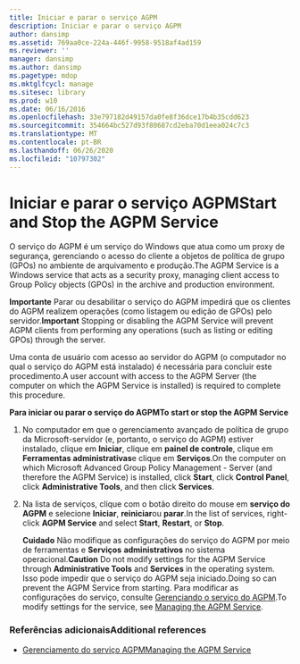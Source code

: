 ```yaml
---
title: Iniciar e parar o serviço AGPM
description: Iniciar e parar o serviço AGPM
author: dansimp
ms.assetid: 769aa0ce-224a-446f-9958-9518af4ad159
ms.reviewer: ''
manager: dansimp
ms.author: dansimp
ms.pagetype: mdop
ms.mktglfcycl: manage
ms.sitesec: library
ms.prod: w10
ms.date: 06/16/2016
ms.openlocfilehash: 33e797182d49157da0fe8f36dce17b4b35cdd623
ms.sourcegitcommit: 354664bc527d93f80687cd2eba70d1eea024c7c3
ms.translationtype: MT
ms.contentlocale: pt-BR
ms.lasthandoff: 06/26/2020
ms.locfileid: "10797302"
---
```

# <span data-ttu-id="9ff2f-103">Iniciar e parar o serviço AGPM</span><span class="sxs-lookup"><span data-stu-id="9ff2f-103">Start and Stop the AGPM Service</span></span>


<span data-ttu-id="9ff2f-104">O serviço do AGPM é um serviço do Windows que atua como um proxy de segurança, gerenciando o acesso do cliente a objetos de política de grupo (GPOs) no ambiente de arquivamento e produção.</span><span class="sxs-lookup"><span data-stu-id="9ff2f-104">The AGPM Service is a Windows service that acts as a security proxy, managing client access to Group Policy objects (GPOs) in the archive and production environment.</span></span>

<span data-ttu-id="9ff2f-105">**Importante**  Parar ou desabilitar o serviço do AGPM impedirá que os clientes do AGPM realizem operações (como listagem ou edição de GPOs) pelo servidor.</span><span class="sxs-lookup"><span data-stu-id="9ff2f-105">**Important** Stopping or disabling the AGPM Service will prevent AGPM clients from performing any operations (such as listing or editing GPOs) through the server.</span></span>

 

<span data-ttu-id="9ff2f-106">Uma conta de usuário com acesso ao servidor do AGPM (o computador no qual o serviço do AGPM está instalado) é necessária para concluir este procedimento.</span><span class="sxs-lookup"><span data-stu-id="9ff2f-106">A user account with access to the AGPM Server (the computer on which the AGPM Service is installed) is required to complete this procedure.</span></span>

**<span data-ttu-id="9ff2f-107">Para iniciar ou parar o serviço do AGPM</span><span class="sxs-lookup"><span data-stu-id="9ff2f-107">To start or stop the AGPM Service</span></span>**

1.  <span data-ttu-id="9ff2f-108">No computador em que o gerenciamento avançado de política de grupo da Microsoft-servidor (e, portanto, o serviço do AGPM) estiver instalado, clique em **Iniciar**, clique em **painel de controle**, clique em **Ferramentas administrativas**e clique em **Serviços**.</span><span class="sxs-lookup"><span data-stu-id="9ff2f-108">On the computer on which Microsoft Advanced Group Policy Management - Server (and therefore the AGPM Service) is installed, click **Start**, click **Control Panel**, click **Administrative Tools**, and then click **Services**.</span></span>

2.  <span data-ttu-id="9ff2f-109">Na lista de serviços, clique com o botão direito do mouse em **serviço do AGPM** e selecione **Iniciar**, **reiniciar**ou **parar**.</span><span class="sxs-lookup"><span data-stu-id="9ff2f-109">In the list of services, right-click **AGPM Service** and select **Start**, **Restart**, or **Stop**.</span></span>

    <span data-ttu-id="9ff2f-110">**Cuidado**  Não modifique as configurações do serviço do AGPM por meio de ferramentas e **Serviços** **administrativos** no sistema operacional.</span><span class="sxs-lookup"><span data-stu-id="9ff2f-110">**Caution** Do not modify settings for the AGPM Service through **Administrative Tools** and **Services** in the operating system.</span></span> <span data-ttu-id="9ff2f-111">Isso pode impedir que o serviço do AGPM seja iniciado.</span><span class="sxs-lookup"><span data-stu-id="9ff2f-111">Doing so can prevent the AGPM Service from starting.</span></span> <span data-ttu-id="9ff2f-112">Para modificar as configurações do serviço, consulte [Gerenciando o serviço do AGPM](managing-the-agpm-service.md).</span><span class="sxs-lookup"><span data-stu-id="9ff2f-112">To modify settings for the service, see [Managing the AGPM Service](managing-the-agpm-service.md).</span></span>

     

### <span data-ttu-id="9ff2f-113">Referências adicionais</span><span class="sxs-lookup"><span data-stu-id="9ff2f-113">Additional references</span></span>

-   [<span data-ttu-id="9ff2f-114">Gerenciamento do serviço AGPM</span><span class="sxs-lookup"><span data-stu-id="9ff2f-114">Managing the AGPM Service</span></span>](managing-the-agpm-service.md)

 

 





